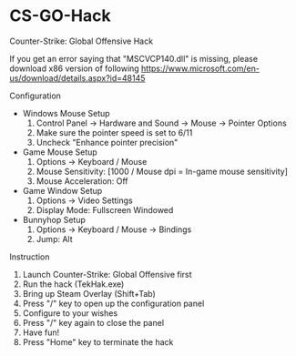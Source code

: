 # CS-GO-Hack
Counter-Strike: Global Offensive Hack

If you get an error saying that "MSCVCP140.dll" is missing, please download x86 version of following
https://www.microsoft.com/en-us/download/details.aspx?id=48145

Configuration
- Windows Mouse Setup
  1. Control Panel -> Hardware and Sound -> Mouse -> Pointer Options
  2. Make sure the pointer speed is set to 6/11
  3. Uncheck "Enhance pointer precision"
- Game Mouse Setup
  1. Options -> Keyboard / Mouse
  2. Mouse Sensitivity: [1000 / Mouse dpi = In-game mouse sensitivity]
  3. Mouse Acceleration: Off
- Game Window Setup
  1. Options -> Video Settings
  2. Display Mode: Fullscreen Windowed
- Bunnyhop Setup
  1. Options -> Keyboard / Mouse -> Bindings
  2. Jump: Alt

Instruction
1. Launch Counter-Strike: Global Offensive first
2. Run the hack (TekHak.exe)
3. Bring up Steam Overlay (Shift+Tab)
4. Press "/" key to open up the configuration panel
5. Configure to your wishes
6. Press "/" key again to close the panel
7. Have fun!
8. Press "Home" key to terminate the hack
